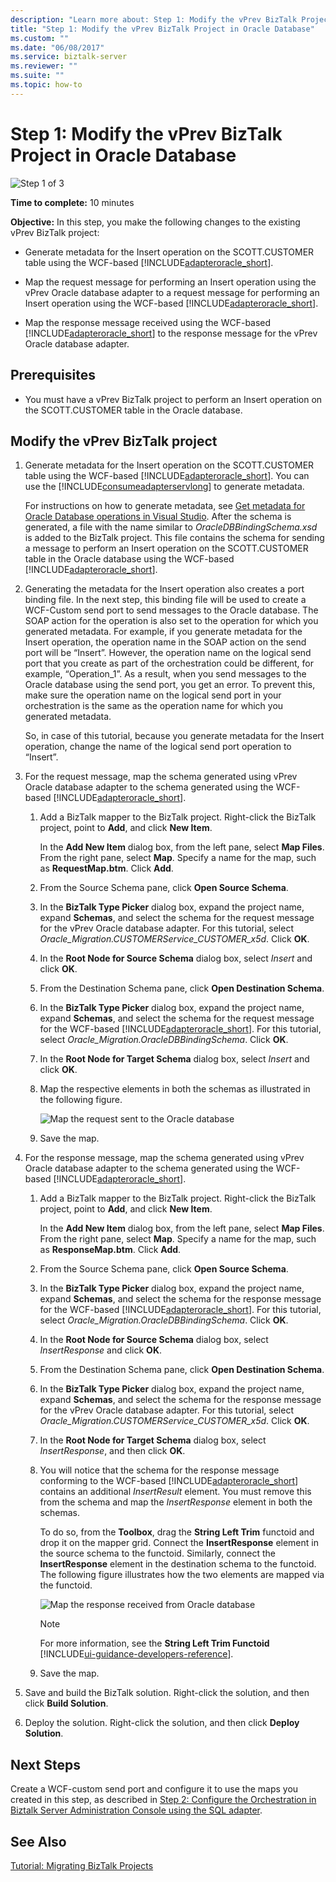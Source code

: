 ```yaml
---
description: "Learn more about: Step 1: Modify the vPrev BizTalk Project in Oracle Database"
title: "Step 1: Modify the vPrev BizTalk Project in Oracle Database"
ms.custom: ""
ms.date: "06/08/2017"
ms.service: biztalk-server
ms.reviewer: ""
ms.suite: ""
ms.topic: how-to
---
```

# Step 1: Modify the vPrev BizTalk Project in Oracle Database
![Step 1 of 3](../../adapters-and-accelerators/adapter-oracle-database/media/step-1of3.gif "Step_1of3")  
  
 **Time to complete:** 10 minutes  
  
 **Objective:** In this step, you make the following changes to the existing vPrev BizTalk project:  
  
- Generate metadata for the Insert operation on the SCOTT.CUSTOMER table using the WCF-based [!INCLUDE[adapteroracle_short](../../includes/adapteroracle-short-md.md)].  
  
- Map the request message for performing an Insert operation using the vPrev Oracle database adapter to a request message for performing an Insert operation using the WCF-based [!INCLUDE[adapteroracle_short](../../includes/adapteroracle-short-md.md)].  
  
- Map the response message received using the WCF-based [!INCLUDE[adapteroracle_short](../../includes/adapteroracle-short-md.md)] to the response message for the vPrev Oracle database adapter.  
  
## Prerequisites  
  
-   You must have a vPrev BizTalk project to perform an Insert operation on the SCOTT.CUSTOMER table in the Oracle database.  
  
## Modify the vPrev BizTalk project  
  
1. Generate metadata for the Insert operation on the SCOTT.CUSTOMER table using the WCF-based [!INCLUDE[adapteroracle_short](../../includes/adapteroracle-short-md.md)]. You can use the [!INCLUDE[consumeadapterservlong](../../includes/consumeadapterservlong-md.md)] to generate metadata.  
  
    For instructions on how to generate metadata, see [Get metadata for Oracle Database operations in Visual Studio](../../adapters-and-accelerators/adapter-oracle-database/get-metadata-for-oracle-database-operations-in-visual-studio.md). After the schema is generated, a file with the name similar to *OracleDBBindingSchema.xsd* is added to the BizTalk project. This file contains the schema for sending a message to perform an Insert operation on the SCOTT.CUSTOMER table in the Oracle database using the WCF-based [!INCLUDE[adapteroracle_short](../../includes/adapteroracle-short-md.md)].  
  
2. Generating the metadata for the Insert operation also creates a port binding file. In the next step, this binding file will be used to create a WCF-Custom send port to send messages to the Oracle database. The SOAP action for the operation is also set to the operation for which you generated metadata. For example, if you generate metadata for the Insert operation, the operation name in the SOAP action on the send port will be “Insert”. However, the operation name on the logical send port that you create as part of the orchestration could be different, for example, “Operation_1”. As a result, when you send messages to the Oracle database using the send port, you get an error. To prevent this, make sure the operation name on the logical send port in your orchestration is the same as the operation name for which you generated metadata.  
  
    So, in case of this tutorial, because you generate metadata for the Insert operation, change the name of the logical send port operation to “Insert”.  
  
3. For the request message, map the schema generated using vPrev Oracle database adapter to the schema generated using the WCF-based [!INCLUDE[adapteroracle_short](../../includes/adapteroracle-short-md.md)].  
  
   1. Add a BizTalk mapper to the BizTalk project. Right-click the BizTalk project, point to **Add**, and click **New Item**.  
  
       In the **Add New Item** dialog box, from the left pane, select **Map Files**. From the right pane, select **Map**. Specify a name for the map, such as **RequestMap.btm**. Click **Add**.  
  
   2. From the Source Schema pane, click **Open Source Schema**.  
  
   3. In the **BizTalk Type Picker** dialog box, expand the project name, expand **Schemas**, and select the schema for the request message for the vPrev Oracle database adapter. For this tutorial, select *Oracle_Migration.CUSTOMERService_CUSTOMER_x5d*. Click **OK**.  
  
   4. In the **Root Node for Source Schema** dialog box, select *Insert* and click **OK**.  
  
   5. From the Destination Schema pane, click **Open Destination Schema**.  
  
   6. In the **BizTalk Type Picker** dialog box, expand the project name, expand **Schemas**, and select the schema for the request message for the WCF-based [!INCLUDE[adapteroracle_short](../../includes/adapteroracle-short-md.md)]. For this tutorial, select *Oracle_Migration.OracleDBBindingSchema*. Click **OK**.  
  
   7. In the **Root Node for Target Schema** dialog box, select *Insert* and click **OK**.  
  
   8. Map the respective elements in both the schemas as illustrated in the following figure.  
  
       ![Map the request sent to the Oracle database](../../adapters-and-accelerators/adapter-oracle-database/media/4cb59338-40d1-4eb1-bd89-b5a3183959e1.gif "4cb59338-40d1-4eb1-bd89-b5a3183959e1")  
  
   9. Save the map.  
  
4. For the response message, map the schema generated using vPrev Oracle database adapter to the schema generated using the WCF-based [!INCLUDE[adapteroracle_short](../../includes/adapteroracle-short-md.md)].  
  
   1. Add a BizTalk mapper to the BizTalk project. Right-click the BizTalk project, point to **Add**, and click **New Item**.  
  
       In the **Add New Item** dialog box, from the left pane, select **Map Files**. From the right pane, select **Map**. Specify a name for the map, such as **ResponseMap.btm**. Click **Add**.  
  
   2. From the Source Schema pane, click **Open Source Schema**.  
  
   3. In the **BizTalk Type Picker** dialog box, expand the project name, expand **Schemas**, and select the schema for the response message for the WCF-based [!INCLUDE[adapteroracle_short](../../includes/adapteroracle-short-md.md)]. For this tutorial, select *Oracle_Migration.OracleDBBindingSchema*. Click **OK**.  
  
   4. In the **Root Node for Source Schema** dialog box, select *InsertResponse* and click **OK**.  
  
   5. From the Destination Schema pane, click **Open Destination Schema**.  
  
   6. In the **BizTalk Type Picker** dialog box, expand the project name, expand **Schemas**, and select the schema for the response message for the vPrev Oracle database adapter. For this tutorial, select *Oracle_Migration.CUSTOMERService_CUSTOMER_x5d*. Click **OK**.  
  
   7. In the **Root Node for Target Schema** dialog box, select *InsertResponse*, and then click **OK**.  
  
   8. You will notice that the schema for the response message conforming to the WCF-based [!INCLUDE[adapteroracle_short](../../includes/adapteroracle-short-md.md)] contains an additional *InsertResult* element. You must remove this from the schema and map the *InsertResponse* element in both the schemas.  
  
       To do so, from the **Toolbox**, drag the **String Left Trim** functoid and drop it on the mapper grid. Connect the **InsertResponse** element in the source schema to the functoid. Similarly, connect the **InsertResponse** element in the destination schema to the functoid. The following figure illustrates how the two elements are mapped via the functoid.  
  
       ![Map the response received from Oracle database](../../adapters-and-accelerators/adapter-oracle-database/media/7fe18f5b-100f-4fe2-ac92-c111629d7fe9.gif "7fe18f5b-100f-4fe2-ac92-c111629d7fe9")  
  
      > [!NOTE]
      >  For more information, see the **String Left Trim Functoid** [!INCLUDE[ui-guidance-developers-reference](../../includes/ui-guidance-developers-reference.md)].
  
   9. Save the map.  
  
5. Save and build the BizTalk solution. Right-click the solution, and then click **Build Solution**.  
  
6. Deploy the solution. Right-click the solution, and then click **Deploy Solution**.  
  
## Next Steps  
 Create a WCF-custom send port and configure it to use the maps you created in this step, as described in [Step 2: Configure the Orchestration in Biztalk Server Administration Console using the SQL adapter](../../adapters-and-accelerators/adapter-sql/step-2-configure-the-orchestration-to-use-the-sql-adapter-in-biztalk-server.md).  
  
## See Also  
 [Tutorial: Migrating BizTalk Projects](./tutorial-migrate-biztalk-projects-to-the-oracle-database-adapter.md)
